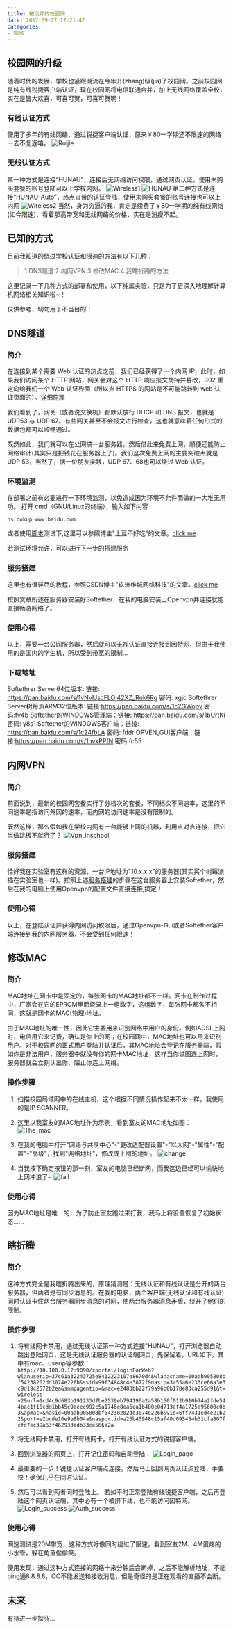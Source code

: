 ```yaml
---
title: 被玩坏的校园网
date: 2017-09-27 17:21:42
categories:
- 网络
---
```


## 校园网的升级
随着时代的发展，学校也紧跟潮流在今年升(zhang)级(jia)了校园网。之前校园网是纯有线锐捷客户端认证，现在校园网将电信联通合并，加上无线网络覆盖全校，实在是皆大欢喜，可喜可贺，可喜可贺啊！

### 有线认证方式
使用了多年的有线网络，通过锐捷客户端认证，原来￥80一学期还不限速的网络一去不复返咯。
![Ruijie](http://imglf5.nosdn.127.net/img/c09lVS9TR3YrUGJXNW4zQXB0dTJQNTA0VFNyUS9YMmVuY1RjbG9LeHVBVDJBVy9UL3VGdmpBPT0.png?imageView&thumbnail=500x0&quality=96&stripmeta=0)

### 无线认证方式
第一种方式是连接“HUNAU”，连接后无网络访问权限，通过网页认证，使用未购买套餐的账号登陆可以上学校内网。
![Wireless1](http://imglf5.nosdn.127.net/img/c09lVS9TR3YrUGJXNW4zQXB0dTJQenBCeWM3cncxNDlZU1duZThpTTNTTml5YU8zWndLNFRBPT0.png?imageView&thumbnail=500x0&quality=96&stripmeta=0)
![HUNAU](http://imglf5.nosdn.127.net/img/c09lVS9TR3YrUGJXNW4zQXB0dTJQenVRMHFKYzQyRzVYaXh2VEhRTEplQ3VJMkJNKzVMaFBRPT0.png?imageView&thumbnail=500x0&quality=96&stripmeta=0)
第二种方式是连接“HUNAU-Auto”，热点自带的认证登陆，使用未购买套餐的账号连接也可以上内网
![Wireless2](http://imglf6.nosdn.127.net/img/c09lVS9TR3YrUGJXNW4zQXB0dTJQeHpBL3dvY1BrVW8ybGd0aWpIS0xrSk5GUnMyTjlBdnlnPT0.png?imageView&thumbnail=500x0&quality=96&stripmeta=0)
当然，身为穷逼的我，肯定是续费了￥80一学期的纯有线网络(如今限速)，看着那高带宽和无线网络的价格，实在是消瘦不起。

## 已知的方式
目前我知道的绕过学校认证和限速的方法有以下几种：
> 1.DNS隧道
> 2.内网VPN
> 3.修改MAC
> 4.我瞎折腾的方法

这里记录一下几种方式的部署和使用，以下纯属实验，只是为了更深入地理解计算机网络相关知识啦~！

仅供参考，切勿用于不当目的！

## DNS隧道
### 简介
在连接到某个需要 Web 认证的热点之前，我们已经获得了一个内网 IP，此时，如果我们访问某个 HTTP 网站，网关会对这个 HTTP 响应报文劫持并篡改，302 重定向给我们一个 Web 认证界面（所以点 HTTPS 的网站是不可能跳转到 web 认证页面的）。[详细原理](http://www.ruijie.com.cn/fw/wt/36502)

我们看到了，网关（或者说交换机）都默认放行 DHCP 和 DNS 报文，也就是 UDP53 与 UDP 67。有些网关甚至不会报文进行检查，这也就意味着任何形式的数据包都可以顺畅通过。

既然如此，我们就可以在公网搞一台服务器，然后借此来免费上网，顺便还能防止网络审计(其实只是把钱花在服务器上了)。我们这次免费上网的主要突破点就是 UDP 53，当然了，据一位朋友实践，UDP 67、68也可以绕过 Web 认证。

### 环境监测
在部署之前有必要进行一下环境监测，以免造成因为环境不允许而做的一大堆无用功。
打开 cmd（GNU/Linux的终端），输入如下内容
```
nslookup www.baidu.com
```
或者使用[脚本](https://github.com/BennyThink/UDP53-Filter-Type)测试下,这里可以参照博主"土豆不好吃"的文章。[click me](https://www.bennythink.com/udp53.html)

若测试环境允许，可以进行下一步的搭建服务

### 服务搭建
这里也有很详尽的教程，参照CSDN博主"玖洲维城网络科技"的文章。[click me](https://blog.csdn.net/qq_35422558/article/details/78018089)

按照文章所述在服务器安装好Softether，在我的电脑安装上Openvpn并连接就能直接畅游网络了。

### 使用心得
以上，需要一台公网服务器，然后就可以无视认证直接连接到因特网，但由于我使用的是国内的学生机，所以受到带宽的限制...

### 下载地址
Softethrer Server64位版本: 链接: https://pan.baidu.com/s/1vNvIJscFLQj42XZ_Rnk6Rg 密码: xgjc
Softethrer Server树莓派ARM32位版本: 链接:https://pan.baidu.com/s/1c2GWopy 密码:fv4b
Softether的WINDOWS管理端：链接: https://pan.baidu.com/s/1bUrtKi 密码: y8s1
Softether的WINDOWS客户端：链接: https://pan.baidu.com/s/1c24fbLA 密码: fddr
OPVEN_GUI客户端：链接:https://pan.baidu.com/s/1nvkPPfN 密码:fc55

## 内网VPN
### 简介
前面说到，最新的校园网套餐实行了分档次的套餐，不同档次不同速率，这里的不同速率是指访问外网的速率，而内网的访问速率是没有限制的。

既然这样，那么假如我在学校内网有一台能够上网的机器，利用点对点连接，把它当做跳板不就行了？
![Vpn_inschool](http://imglf3.nosdn.127.net/img/c09lVS9TR3YrUFlTc2ZGSkl5eGdZQUFtdFpJdUdjd256emhDYVZtRThYS09WZ1BjRXBFSTlnPT0.png?imageView&thumbnail=500x0&quality=96&stripmeta=0)
### 服务搭建
恰好我在实验室有这样的资源，一台IP地址为"10.x.x.x"的服务器(其实买个树莓派插在实验室也一样)。按照上述[服务搭建](https://blog.csdn.net/qq_35422558/article/details/78018089)的步骤在这台服务器上安装Softether，然后在我的电脑上使用Openvpn的配置文件直接连接,搞定！
### 使用心得
以上，在登陆认证并获得内网访问权限后，通过Openvpn-Gui或者Softether客户端连接到我的内网服务器，不会受到任何限速！

## 修改MAC
### 简介
MAC地址在网卡中是固定的，每张网卡的MAC地址都不一样。网卡在制作过程中，厂家会在它的EPROM里面烧录上一组数字，这组数字，每张网卡都各不相同，这就是网卡的MAC(物理)地址。

由于MAC地址的唯一性，因此它主要用来识别网络中用户的身份。例如ADSL上网时，电信用它来记费，确认是你上的网；在校园网中，MAC地址也可以用来识别用户。对于校园网的正式用户登陆并认证后，其MAC地址会登记在服务器端，假如你是非法用户，服务器中就没有你的网卡MAC地址，这样当你试图连上网时，服务器就会立刻认出你、阻止你连上网络。

### 操作步骤
1. 扫描校园局域网中的在线主机，这个根据不同情况操作起来不太一样，我使用的是IP SCANNER。

2. 这里以我室友的MAC地址作为示例，看到室友的MAC地址如图：
![The_mac](http://imglf6.nosdn.127.net/img/c09lVS9TR3YrUGJ6Wm1EWFlGdmJ6UXZNUXhGTmNzWGUyd3Yyb0F5ZGpGQTBDUVMzdDhINS9BPT0.png?imageView&thumbnail=500x0&quality=96&stripmeta=0)
3. 在我的电脑中打开"网络与共享中心"-"更改适配器设置"-"以太网"-"属性"-"配置"-"高级"，找到"网络地址"，修改成上图的地址。
![change](http://imglf5.nosdn.127.net/img/c09lVS9TR3YrUGJ6Wm1EWFlGdmJ6WDJ2bmZaU2ZqQjdjRVlFSHZLaTNmdFhCTXovVzYyc3R3PT0.png?imageView&thumbnail=500x0&quality=96&stripmeta=0)
4. 当我按下确定按钮的那一刻，室友的电脑已经断网，而我这边已经可以愉快地上网冲浪了~
![fail](http://imglf3.nosdn.127.net/img/c09lVS9TR3YrUGJ6Wm1EWFlGdmJ6VERZZ3dNUGF4VUJqaVQrSUM1UDlodkxSUXJHL2NldHRnPT0.png?imageView&thumbnail=500x0&quality=96&stripmeta=0)

### 使用心得
因为MAC地址是唯一的，为了防止室友跑过来打我，我马上将设置恢复了初始状态......

## 瞎折腾
### 简介
这种方式完全是我瞎折腾出来的，原理猜测是：无线认证和有线认证是分开的两台服务器，但两者是有同步消息的。在我的电脑，两个客户端(无线认证和有线认证)同时认证卡住两台服务器同步消息的时间，使两台服务器消息矛盾，绕开了他们的限制。

### 操作步骤
1. 将有线网卡禁用，通过无线认证第一种方式连接"HUNAU"，打开浏览器自动跳出登陆网页，这是无线认证服务器的认证端网页，先保留着，URL如下，其中有mac、userip等参数：
`http://10.100.0.12:9090/zportal/loginForWeb?wlanuserip=37c61a32243725e8412223107e8670d4&wlanacname=00aab905808bf54238202dd3074e226b&ssid=99f34848c4e3872f&nasip=3a55a6e233ce66a3e3c9d19c2572b2ea&snmpagentip=&mac=e2483bb22f79a96b0b178e83ca255d91&t=wireless-v2&url=1cd4c9d683b191233d7be2539eb794196a2a58b150f012b910b74a2fde544bac1f10cdd1bb45c9aeec992c5a1746e8ea6ea1b480e0d713af4a1725a95600c0b3&apmac=&nasid=00aab905808bf54238202dd3074e226b&vid=6ff7431ed4e21b22&port=e2bcde16e9a8b04a&nasportid=a25b45948c15af40d095454b31cfa807fcfd7ec39a63f462933adb33ce566a2a
`

2. 将无线网卡禁用，打开有线网卡，打开有线认证方式的锐捷客户端。

3. 回到浏览器的网页上，打开记住密码和自动登陆：
![Login_page](http://imglf5.nosdn.127.net/img/c09lVS9TR3YrUGJXNW4zQXB0dTJQeFVUQnJ4MXNaeVovakoxa1dTR3Y5TWR4dkJjRTRPYTJBPT0.png?imageView&thumbnail=500x0&quality=96&stripmeta=0)
4. 最重要的一步！锐捷认证客户端点连接，然后马上回到网页认证点登陆，手要快！确保几乎在同时认证。

5. 然后可以看到两者同时登陆上。
若如平时正常登陆有线锐捷客户端，之后再登陆这个网页认证端，其中必有一个被挤下线，也不能访问因特网。
![Login_success](http://imglf6.nosdn.127.net/img/c09lVS9TR3YrUGJXNW4zQXB0dTJQNHNHSWIrMGhBblNCWUVpcEtMMFNYVnJIL1VCR2EvZnNBPT0.png?imageView&thumbnail=500x0&quality=96&stripmeta=0)
![Auth_success](http://imglf6.nosdn.127.net/img/c09lVS9TR3YrUGJXNW4zQXB0dTJQMkpYNk01eGcyWUl0TXBPYWUzNVBXSmR6eUhwMzljSjNnPT0.png?imageView&thumbnail=500x0&quality=96&stripmeta=0)

### 使用心得
网速测试是20M带宽，这种方式好像同时绕过了限速，看到室友2M、4M蛋疼的小水管，躲在角落偷偷笑。

使用发现，通过这种方式连接的网络十来分钟后会断掉，之后不能解析地址，不能ping通8.8.8.8，QQ不能发送和接收消息，但是奇怪的是正在观看的直播不会断。

## 未来
有待进一步探究...